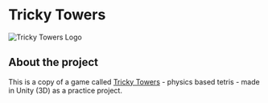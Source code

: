 # Tricky Towers

![Tricky Towers Logo](https://www.trickytowers.com/img/logo.png)

## About the project
This is a copy of a game called [Tricky Towers](https://www.trickytowers.com/) - physics based tetris - made in Unity (3D) as a practice project.
